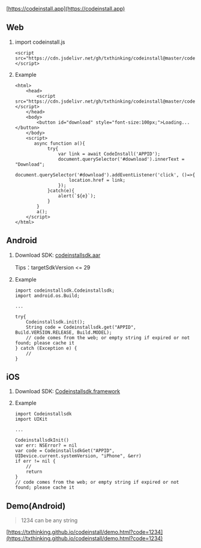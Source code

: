 
[https://codeinstall.app](https://codeinstall.app)

## Web

1. import codeinstall.js

    ```
    <script src="https://cdn.jsdelivr.net/gh/txthinking/codeinstall@master/codeinstall.js"></script>
    ```

2. Example

    ```
    <html>
        <head>
            <script src="https://cdn.jsdelivr.net/gh/txthinking/codeinstall@master/codeinstall.js"></script>
        </head>
        <body>
            <button id="download" style="font-size:100px;">Loading...</button>
        </body>
        <script>
           async function a(){
                try{
                    var link = await CodeInstall('APPID');
                    document.querySelector('#download').innerText = "Download";
                    document.querySelector('#download').addEventListener('click', ()=>{
                        location.href = link;
                    });
                }catch(e){
                    alert(`${e}`);
                }
            }
            a();
        </script>
    </html>
    ```

## Android

1. Download SDK: [codeinstallsdk.aar](codeinstallsdk.aar)

    Tips：targetSdkVersion <= 29

2. Example

    ```
    import codeinstallsdk.Codeinstallsdk;
    import android.os.Build;

    ...

    try{
        Codeinstallsdk.init();
        String code = Codeinstallsdk.get("APPID", Build.VERSION.RELEASE, Build.MODEL);
        // code comes from the web; or empty string if expired or not found; please cache it
    } catch (Exception e) {
        //
    }

    ```

## iOS

1. Download SDK: [Codeinstallsdk.framework](Codeinstallsdk.framework.zip)

2. Example

    ```
    import Codeinstallsdk
    import UIKit

    ...

    CodeinstallsdkInit()
    var err: NSError? = nil
    var code = CodeinstallsdkGet("APPID", UIDevice.current.systemVersion, "iPhone", &err)
    if err != nil {
        //
        return
    }
    // code comes from the web; or empty string if expired or not found; please cache it
    ```

## Demo(Android)

> 1234 can be any string

[https://txthinking.github.io/codeinstall/demo.html?code=1234](https://txthinking.github.io/codeinstall/demo.html?code=1234)
